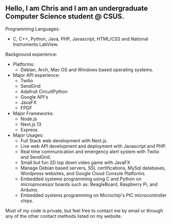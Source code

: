 ## Hello, I am Chris and I am an undergraduate Computer Science student @ CSUS.
  
Programming Languages:
  - C, C++, Python, Java, PHP, Javascript, HTML/CSS and National Instruments LabView.
 
 Background experience:
  - Platforms:
    - Debian, Arch, Mac OS and Windows based operating systems.
  - Major API experience:
    - Twilio
    - SendGrid
    - Adafruit CircuitPython
    - Google API's
    - JavaFX
    - FPDF
  - Major Frameworks:
    - Node.js
    - Next.js 13
    - Express
  - Major Usages:
    - Full Stack web development with Next.js.
    - Live web API development and deployment with Javascript and PHP.
    - Real time communication and emergency alert system with Twilio and SendGrid.
    - Small but fun 2D top down video game with JavaFX
    - Manage Debian based servers, SSL certifications, MySql databases, Wordpress websites, and Google Cloud Console Platforms.
    - Embedded systems programming using C and Python on microprocessor boards such as: BeagleBoard, Raspberry Pi, and Arduino.
    - Embedded systems programming on Microchip's PIC microcontroller chips.

    

  Most of my code is private, but feel free to contact me by email or through any of the other contact methods listed on my website.
